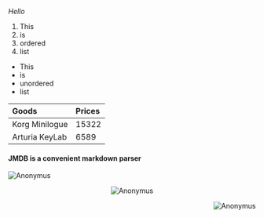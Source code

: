 *Hello*

1. This
2. is
3. ordered
4. list

- This
- is
- unordered
- list

| Goods           | Prices |
|:----------------|:-------|
| Korg Minilogue  | 15322  | 
| Arturia KeyLab  | 6589   | 

#### JMDB is a convenient markdown parser
<p align="LEFT">
	<img src="https://www.anti-malware.ru/files/styles/imagesize400w/public/images/source/anonymous-mask_white-bg.jpg?itok=tDET-oyd" alt="Anonymus"/>
</p>
<p align="CENTER">
	<img src="C:\Users\Danil\Desktop\anon.jpg" alt="Anonymus"/>
</p>
<p align="RIGHT">
	<img src="https://www.anti-malware.ru/files/styles/imagesize400w/public/images/source/anonymous-mask_white-bg.jpg?itok=tDET-oyd" alt="Anonymus"/>
</p>
